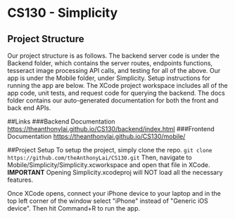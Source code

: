 # CS130 - Simplicity

## Project Structure
Our project structure is as follows. The backend server code is under the Backend folder, which contains the server routes, endpoints functions, tesseract image processing API calls, and testing for all of the above. Our app is under the Mobile folder, under Simplicity. Setup instructions for running the app are below. The XCode project workspace includes all of the app code, unit tests, and request code for querying the backend. The docs folder contains our auto-generated documentation for both the front and back end APIs.

##Links
###Backend Documentation
https://theanthonylai.github.io/CS130/backend/index.html
###Frontend Documentation
https://theanthonylai.github.io/CS130/mobile/ 

##Project Setup
To setup the project, simply clone the repo.
`git clone https://github.com/theAnthonyLai/CS130.git`
Then, navigate to Mobile/Simplicity/Simplicity.xcworkspace and open that file in XCode. **IMPORTANT** Opening Simplicity.xcodeproj will NOT load all the necessary features. 

Once XCode opens, connect your iPhone device to your laptop and in the top left corner of the window select "iPhone" instead of "Generic iOS device". Then hit Command+R to run the app.
